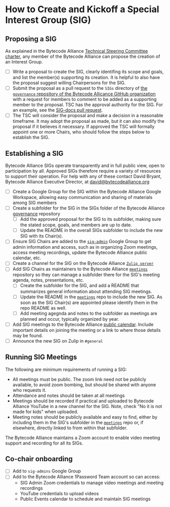 # How to Create and Kickoff a Special Interest Group (SIG)

## Proposing a SIG

As explained in the Bytecode Alliance [Technical Steering Committee charter](https://github.com/bytecodealliance/governance/blob/main/TSC/charter.md#creating-an-interest-group), any member of the Bytecode Alliance can propose the creation of an Interest Group. 
- [ ] Write a proposal to create the SIG, clearly identifing its scope and goals, and list the member(s) supporting its creation.  It is helpful to also have the proposal suggest willing Chairpersons for the SIG. 
- [ ] Submit the proposal as a pull request to the `SIGs` directory of [the `governance` repository of the Bytecode Allicance GitHub organization](https://github.com/bytecodealliance/governance/tree/main/SIGs) with a request for members to comment to be added as a supporting member to the proposal. TSC has the approval authority for the SIG. For an example, see the [SIG-docs pull request](https://github.com/bytecodealliance/governance/pull/45).
- [ ] The TSC will consider the proposal and make a decision in a reasonable timeframe. It may adopt the proposal as made, but it can also modify the proposal if it believes it necessary. If approved the TSC will formally appoint one or more Chairs, who should follow the steps below to establish the SIG. 

## Establishing a SIG

Bytecode Alliance SIGs operate transparently and in full public view, open to participation by all. Approved SIGs therefore require a variety of resources to support their operation. For help with any of these contact David Bryant, Bytecode Alliance Executive Director, at david@bytecodealliance.org

- [ ] Create a Google Group for the SIG within the Bytecode Alliance Google Workspace, allowing easy communication and sharing of materials among SIG members
- [ ] Create a subfolder for the SIG in the SIGs folder of the Bytecode Alliance [governance](https://github.com/bytecodealliance/governance/tree/main/SIGs) repository 
    - [ ] Add the approved proposal for the SIG to its subfolder, making sure the stated scope, goals, and members are up to date.
    - [ ] Update the README in the overall SIGs subfolder to include the new SIG with its Chair(s).
- [ ] Ensure SIG Chairs are added to the [`sig-admin`](https://groups.google.com/u/1/a/bytecodealliance.org/g/sig-admin) Google Group to get admin information and access, such as in organizing Zoom meetings, access meeting recordings, update the Bytecode Alliance public calendar, etc.
- [ ] Create a  channel for the SIG on the Bytecode Alliance [`Zulip server`](https://bytecodealliance.zulipchat.com)
- [ ] Add SIG Chairs as maintainers to the Bytecode Alliance [`meetings`](https://github.com/bytecodealliance/meetings) repository so they can manage a subfolder there for the SIG's meeting agenda, notes, presentations, etc.
    - [ ] Create the subfolder for the SIG, and add a README that summarizes general information about attending SIG meetings.
    - [ ] Update the README in the [`meetings`](https://github.com/bytecodealliance/meetings) repo to include the new SIG. As soon as the SIG Chair(s) are appointed please identify them in the repo README as well.
    - [ ] Add meeting agegnda and notes to the subfolder as meetings are planned and occur, typically organized by year.
- [ ] Add SIG meetings to the Bytecode Alliance [public calendar](https://calendar.google.com/calendar/embed?src=events%40bytecodealliance.org&ctz=America%2FLos_Angeles). Include important details on joining the meeting or a link to where those details may be found.
- [ ] Announce the new SIG on Zulip in `#general`

## Running SIG Meetings

The following are minimum requirements of running a SIG:

- All meetings must be public. The zoom link need not be publicly available, to avoid zoom bombing, but should be shared with anyone who requests it.
- Attendance and notes should be taken at all meetings
- Meetings should be recorded if practical and uploaded to Bytecode Alliance YouTube in a new channel for the SIG. Note, check "No it is not made for kids" when uploaded.
- Meeting notes should be publicly available and easy to find, either by including them in the SIG's subfolder in the [`meetings`](https://github.com/bytecodealliance/meetings) repo or, if elsewhere, directly linked to from within that subfolder.


The Bytecode Alliance maintains a Zoom account to enable video meeting support and recording for all its SIGs.

## Co-chair onboarding

- [ ] Add to `sig-admins` Google Group
- [ ] Add to the Bytecode Alliance 1Password Team account so can access:
    - SIG Admin Zoom credentials to manage video meetings and meeting recordings
    - YouTube credentials to upload videos
    - Public Events calendar to schedule and maintain SIG meetings


